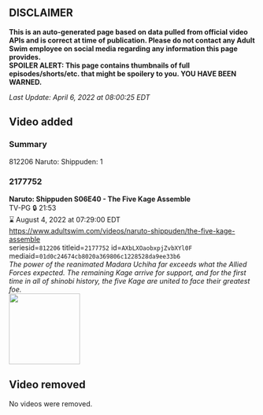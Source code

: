 ## DISCLAIMER
**This is an auto-generated page based on data pulled from official video APIs and is correct at time of publication. Please do not contact any Adult Swim employee on social media regarding any information this page provides.**  
**SPOILER ALERT: This page contains thumbnails of full episodes/shorts/etc. that might be spoilery to you. YOU HAVE BEEN WARNED.**  

_Last Update: April 6, 2022 at 08:00:25 EDT_
## Video added
### Summary
812206 Naruto: Shippuden: 1  
### 2177752
**Naruto: Shippuden S06E40 - The Five Kage Assemble**  
TV-PG 🔒 21:53  
⌛ August 4, 2022 at 07:29:00 EDT  
https://www.adultswim.com/videos/naruto-shippuden/the-five-kage-assemble  
seriesid=`812206` titleid=`2177752` id=`AXbLXOaobxpjZvbXYl0F` mediaid=`01d0c24674cb8020a369806c1228528da9ee33b6`  
_The power of the reanimated Madara Uchiha far exceeds what the Allied Forces expected. The remaining Kage arrive for support, and for the first time in all of shinobi history, the five Kage are united to face their greatest foe._  
<a href="https://media.cdn.adultswim.com/uploads/20210107/thumbnails/2_21171333226-NarutoShippuden_323_FiveKageAssemble.jpg"><img src="https://media.cdn.adultswim.com/uploads/20210107/thumbnails/2_21171333226-NarutoShippuden_323_FiveKageAssemble.jpg" height="144px" /></a>
## Video removed
No videos were removed.  
